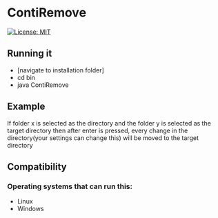 # ContiRemove
[![License: MIT](https://img.shields.io/badge/License-MIT-yellow.svg)](https://opensource.org/licenses/MIT)
## Running it
* [navigate to installation folder]
* cd bin
* java ContiRemove
## Example
 If folder x is selected as the directory and the folder y is selected as the target directory then after enter is pressed, every change in the directory(your settings can change this) will be moved to the target directory
## Compatibility
### Operating systems that can run this:
* Linux
* Windows
